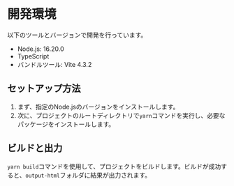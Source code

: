 # 開発環境

以下のツールとバージョンで開発を行っています。

- Node.js: 16.20.0
- TypeScript
- バンドルツール: Vite 4.3.2

## セットアップ方法

1. まず、指定のNode.jsのバージョンをインストールします。
2. 次に、プロジェクトのルートディレクトリで`yarn`コマンドを実行し、必要なパッケージをインストールします。

## ビルドと出力

`yarn build`コマンドを使用して、プロジェクトをビルドします。ビルドが成功すると、`output-html`フォルダに結果が出力されます。